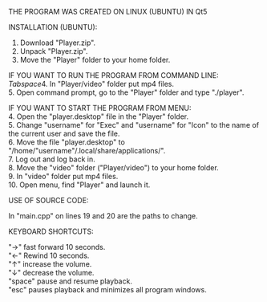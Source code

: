 THE PROGRAM WAS CREATED ON LINUX (UBUNTU) IN Qt5

INSTALLATION (UBUNTU):

1. Download "Player.zip".
2. Unpack "Player.zip".
3. Move the "Player" folder to your home folder.

IF YOU WANT TO RUN THE PROGRAM FROM COMMAND LINE:  
*Tabspace*4. In "Player/video" folder put mp4 files.  
5. Open command prompt, go to the "Player" folder and type "./player".  

IF YOU WANT TO START THE PROGRAM FROM MENU:  
4. Open the "player.desktop" file in the "Player" folder.  
5. Change "username" for "Exec" and "username" for "Icon" to the name of the current user and save the file.  
6. Move the file "player.desktop" to "/home/"username"/.local/share/applications/".  
7. Log out and log back in.  
8. Move the "video" folder ("Player/video") to your home folder.  
9. In "video" folder put mp4 files.  
10. Open menu, find "Player" and launch it.  

USE OF SOURCE CODE:  

In "main.cpp" on lines 19 and 20 are the paths to change.  

KEYBOARD SHORTCUTS:  

"->" fast forward 10 seconds.  
"<-" Rewind 10 seconds.  
"↑" increase the volume.  
"↓" decrease the volume.  
"space" pause and resume playback.  
"esc" pauses playback and minimizes all program windows.  
